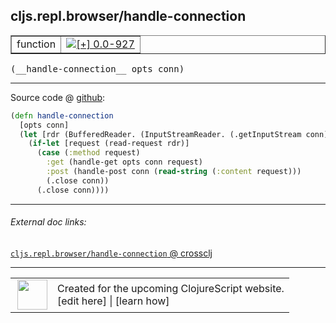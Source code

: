 ## cljs.repl.browser/handle-connection



 <table border="1">
<tr>
<td>function</td>
<td><a href="https://github.com/cljsinfo/cljs-api-docs/tree/0.0-927"><img valign="middle" alt="[+] 0.0-927" title="Added in 0.0-927" src="https://img.shields.io/badge/+-0.0--927-lightgrey.svg"></a> </td>
</tr>
</table>


 <samp>
(__handle-connection__ opts conn)<br>
</samp>

---







Source code @ [github](https://github.com/clojure/clojurescript/blob/r971/src/clj/cljs/repl/browser.clj#L230-L238):

```clj
(defn handle-connection
  [opts conn]
  (let [rdr (BufferedReader. (InputStreamReader. (.getInputStream conn)))]
    (if-let [request (read-request rdr)]
      (case (:method request)
        :get (handle-get opts conn request)
        :post (handle-post conn (read-string (:content request)))
        (.close conn))
      (.close conn))))
```

<!--
Repo - tag - source tree - lines:

 <pre>
clojurescript @ r971
└── src
    └── clj
        └── cljs
            └── repl
                └── <ins>[browser.clj:230-238](https://github.com/clojure/clojurescript/blob/r971/src/clj/cljs/repl/browser.clj#L230-L238)</ins>
</pre>

-->

---



###### External doc links:

[`cljs.repl.browser/handle-connection` @ crossclj](http://crossclj.info/fun/cljs.repl.browser/handle-connection.html)<br>

---

 <table>
<tr><td>
<img valign="middle" align="right" width="48px" src="http://i.imgur.com/Hi20huC.png">
</td><td>
Created for the upcoming ClojureScript website.<br>
[edit here] | [learn how]
</td></tr></table>

[edit here]:https://github.com/cljsinfo/cljs-api-docs/blob/master/cljsdoc/cljs.repl.browser/handle-connection.cljsdoc
[learn how]:https://github.com/cljsinfo/cljs-api-docs/wiki/cljsdoc-files

<!--

This information was too distracting to show to readers, but I'll leave it
commented here since it is helpful to:

- pretty-print the data used to generate this document
- and show how to retrieve that data



The API data for this symbol:

```clj
{:ns "cljs.repl.browser",
 :name "handle-connection",
 :type "function",
 :signature ["[opts conn]"],
 :source {:code "(defn handle-connection\n  [opts conn]\n  (let [rdr (BufferedReader. (InputStreamReader. (.getInputStream conn)))]\n    (if-let [request (read-request rdr)]\n      (case (:method request)\n        :get (handle-get opts conn request)\n        :post (handle-post conn (read-string (:content request)))\n        (.close conn))\n      (.close conn))))",
          :title "Source code",
          :repo "clojurescript",
          :tag "r971",
          :filename "src/clj/cljs/repl/browser.clj",
          :lines [230 238]},
 :full-name "cljs.repl.browser/handle-connection",
 :full-name-encode "cljs.repl.browser/handle-connection",
 :history [["+" "0.0-927"]]}

```

Retrieve the API data for this symbol:

```clj
;; from Clojure REPL
(require '[clojure.edn :as edn])
(-> (slurp "https://raw.githubusercontent.com/cljsinfo/cljs-api-docs/catalog/cljs-api.edn")
    (edn/read-string)
    (get-in [:symbols "cljs.repl.browser/handle-connection"]))
```

-->

